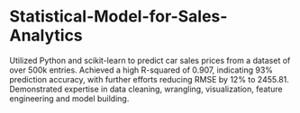 # Statistical-Model-for-Sales-Analytics
Utilized Python and scikit-learn to predict car sales prices from a dataset of over 500k entries. Achieved a high R-squared of 0.907, indicating 93% prediction accuracy, with further efforts reducing RMSE by 12% to 2455.81. Demonstrated expertise in data cleaning, wrangling, visualization, feature engineering and model building.
